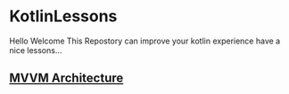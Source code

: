 # KotlinLessons
Hello Welcome This Repostory can improve your kotlin experience have a nice lessons...


## [MVVM Architecture](https://github.com/ErenMlg/KotlinLessons/tree/master/MVVM)
